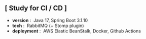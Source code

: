 ## [ Study for CI / CD ]
- <strong>version</strong>&nbsp;:&nbsp;
Java 17, Spring Boot 3.1.10
- <strong>tech</strong>&nbsp;:&nbsp;
RabbitMQ (+ Stomp plugin)
- <strong>deployment</strong>&nbsp;:&nbsp;
AWS Elastic BeanStalk, Docker, Github Actions